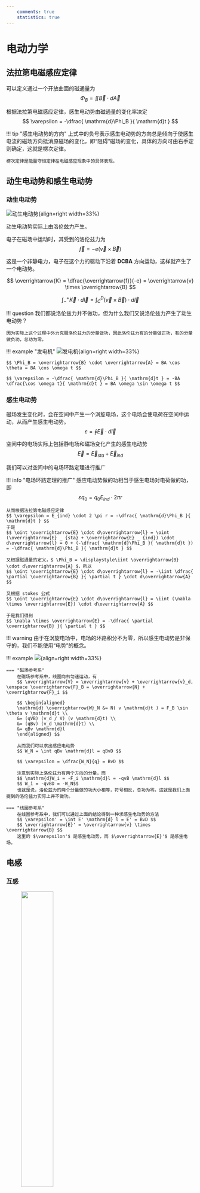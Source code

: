 ```yaml
---
    comments: true
    statistics: true
---
```


# 电动力学

## 法拉第电磁感应定律

可以定义通过一个开放曲面的磁通量为
$$ \Phi_B = \iint \overrightarrow{B} \cdot d\overrightarrow{A} $$

根据法拉第电磁感应定律，感生电动势由磁通量的变化率决定
$$ \varepsilon = -\dfrac{ \mathrm{d}\Phi_B }{ \mathrm{d}t } $$

!!! tip "感生电动势的方向"
    上式中的负号表示感生电动势的方向总是倾向于使感生电流的磁场方向抵消原磁场的变化，即“阻碍”磁场的变化，具体的方向可由右手定则确定，这就是楞次定律。

    楞次定律是能量守恒定律在电磁感应现象中的具体表现。

## 动生电动势和感生电动势

### 动生电动势

![动生电动势](./assets/动生电动势.png){align=right width=33%}

动生电动势实际上由洛伦兹力产生。

电子在磁场中运动时，其受到的洛伦兹力为
$$ \overrightarrow{f} = -e(\overrightarrow{v} \times \overrightarrow{B}) $$

这是一个非静电力，电子在这个力的驱动下沿着 $\mathbf{DCBA}$ 方向运动，这样就产生了一个电动势。

$$ \overrightarrow{K} = \dfrac{\overrightarrow{f}}{-e} = \overrightarrow{v} \times \overrightarrow{B} $$

$$ \int_-^+ \overrightarrow{K} \cdot d\overrightarrow{l} = \int_C^D (\overrightarrow{v} \times \overrightarrow{B}) \cdot d\overrightarrow{l} $$

!!! question
    我们都说洛伦兹力并不做功，但为什么我们又说洛伦兹力产生了动生电动势？

    因为实际上这个过程中外力克服洛伦兹力的分量做功，因此洛伦兹力有的分量做正功，有的分量做负功，总功为零。

!!! example "发电机"
    ![发电机](./assets/发电机.jpg){align=right width=33%}

    $$ \Phi_B = \overrightarrow{B} \cdot \overrightarrow{A} = BA \cos \theta = BA \cos \omega t $$

    $$ \varepsilon = -\dfrac{ \mathrm{d}\Phi_B }{ \mathrm{d}t } = -BA \dfrac{\cos \omega t}{ \mathrm{d}t } = BA \omega \sin \omega t $$

### 感生电动势

磁场发生变化时，会在空间中产生一个涡旋电场，这个电场会使电荷在空间中运动，从而产生感生电动势。
$$ \varepsilon = \oint \overrightarrow{E} \cdot d\overrightarrow{l} $$

空间中的电场实际上包括静电场和磁场变化产生的感生电动势 
$$ \overrightarrow{E} = \overrightarrow{E} _ {sta} + \overrightarrow{E} _ {ind} $$

我们可以对空间中的电场环路定理进行推广

!!! info "电场环路定理的推广"
    感应电动势做的功相当于感生电场对电荷做的功，即
    $$ \varepsilon q_0 = q_0 E_{ind} \cdot 2 \pi r $$
    
    从而根据法拉第电磁感应定律
    $$ \varepsilon = E_{ind} \cdot 2 \pi r = -\dfrac{ \mathrm{d}\Phi_B }{ \mathrm{d}t } $$
    于是
    $$ \oint \overrightarrow{E} \cdot d\overrightarrow{l} = \oint (\overrightarrow{E} _ {sta} + \overrightarrow{E} _ {ind}) \cdot d\overrightarrow{l} = 0 + (-\dfrac{ \mathrm{d}\Phi_B }{ \mathrm{d}t }) = -\dfrac{ \mathrm{d}\Phi_B }{ \mathrm{d}t } $$

    又根据磁通量的定义，$ \Phi_B = \displaystyle\iint \overrightarrow{B} \cdot d\overrightarrow{A} $，所以
    $$ \oint \overrightarrow{E} \cdot d\overrightarrow{l} = -\iint \dfrac{ \partial \overrightarrow{B} }{ \partial t } \cdot d\overrightarrow{A} $$

    又根据 stokes 公式
    $$ \oint \overrightarrow{E} \cdot d\overrightarrow{l} = \iint (\nabla \times \overrightarrow{E}) \cdot d\overrightarrow{A} $$

    于是我们得到
    $$ \nabla \times \overrightarrow{E} = -\dfrac{ \partial \overrightarrow{B} }{ \partial t } $$

!!! warning
    由于在涡旋电场中，电场的环路积分不为零，所以感生电动势是非保守的，我们不能使用“电势”的概念。

!!! example 
    ![](./assets/感生电场与相对运动.png){align=right width=33%}

    === "磁场参考系"
        在磁场参考系中，线圈向右匀速运动，有
        $$ \overrightarrow{V} = \overrightarrow{v} + \overrightarrow{v}_d, \enspace \overrightarrow{F}_B = \overrightarrow{N} + \overrightarrow{F}_i $$

        $$ \begin{aligned}
        \mathrm{d} \overrightarrow{W}_N &= N( v \mathrm{d}t ) = F_B \sin \theta v \mathrm{d}t \\
        &= (qVB) (v_d / V) (v \mathrm{d}t) \\
        &= (qBv) (v_d \mathrm{d}t) \\
        &= qBv \mathrm{d}l
        \end{aligned} $$

        从而我们可以求出感应电动势
        $$ W_N = \int qBv \mathrm{d}l = qBvD $$

        $$ \varepsilon = \dfrac{W_N}{q} = BvD $$

        注意到实际上洛伦兹力有两个方向的分量，而
        $$ \mathrm{d}W_i = -F_i \mathrm{d}l = -qvB \mathrm{d}l $$
        $$ W_i = -qvBD = -W_N$$
        也就是说，洛伦兹力的两个分量做的功大小相等，符号相反，总功为零。这就是我们上面提到的洛伦兹力实际上并不做功。

    === "线圈参考系"
        在线圈参考系中，我们可以通过上面的结论得到一种求感生电动势的方法
        $$ \varepsilon' = \int E' \mathrm{d} l = E' = BvD $$
        $$ \overrightarrow{E}' = \overrightarrow{v} \times \overrightarrow{B} $$
        这里的 $\varepsilon'$ 是感生电动势，而 $\overrightarrow{E}'$ 是感生电场。

## 电感

### 互感

<figure>
    <img src="../assets/互感.png" width="45%" />
</figure>

当 $i_1$ 变化时，会在 $S_2$ 上感应出电动势 $\varepsilon_2$；同样地，当 $i_2$ 变化时，会在 $S_1$ 上感应出电动势 $\varepsilon_1$。

我们可以定义一个新的物理量：磁通匝链数 $\Psi$，它是磁通量和匝数的乘积。

$S_1$ 在 $S_2$ 上产生的磁通匝链数为

$$ \begin{aligned}
\Psi_{12} &= N_2 A_2 B_1 = N_2 \Phi_{12} \\
    &= M_{12} i_1 
\end{aligned}$$

同理，$S_2$ 在 $S_1$ 上产生的磁通匝链数为

$$ \begin{aligned}
\Psi_{21} &= N_1 A_1 B_2 = N_1 \Phi_{21} \\
    &= M_{21} i_2
\end{aligned}$$

于是我们可以通过互感系数 $M$ 来求出感生电动势的大小
$$ M_{12} = \frac{\Psi_{12}}{i_1} = \frac{N_2 \Phi_{12}}{i_1}; \quad \varepsilon_2 = -\frac{ \mathrm{d}\Psi_{12} }{\mathrm{d}t} = -M_{12} \frac{\mathrm{d}i_1}{\mathrm{d}t}, \quad (i_1 \text{ change} ) $$

$$ M_{21} = \frac{\Psi_{21}}{i_2} = \frac{N_1 \Phi_{21}}{i_2}; \quad \varepsilon_1 = -\frac{ \mathrm{d}\Psi_{21} }{\mathrm{d}t} = -M_{21} \frac{\mathrm{d}i_2}{\mathrm{d}t}, \quad (i_2 \text{ change} ) $$

!!! note "互感系数"
    上面的 $M_{12}$ 和 $M_{21}$ 就是互感系数，一般而言，它们两者相等，即
    $$ M_{12} = M_{21} = M$$
    互感系数的单位为亨利（hery），$1H = 1 \dfrac{Wb}{A}$，常用的单位有 $mH$、$\mu H$ 等。

### 自感

<figure>
    <img src="../assets/自感.png" width="40%" />
</figure>

当通电线圈的电流发生变化时，线圈本身也会产生感生电动势，这种现象称为自感。

根据楞次定律，我们可以很显然地知道感生电动势所产生的磁场，会倾向于阻碍原磁场的变化。同时我们也可以注意到感应电动势会使得线圈两端出现电势差，并且这个电势差的大小就等于感生电动势的大小。

\\[ \Psi = NBA = Li \\]
\\[ \varepsilon_L = -\dfrac{\mathrm{d} \Psi}{\mathrm{d}t} = -L \dfrac{\mathrm{d}i}{\mathrm{d}t} \\]
\\[ V_b - V_a = \varepsilon_L = -L \dfrac{\mathrm{d}i}{\mathrm{d}t} \\]

其中，$L$ 被称为线圈的自感系数，单位也为亨利。

!!! note "如何计算自感系数"
    1. 假设电流大小为 $i$
    2. 利用 $i$ 计算电流产生的磁感应强度 $\overrightarrow{B}$
    3. 计算磁通匝链数$$ \Psi = N\Phi_B = NBA = Li $$

    4. 计算自感系数

        $$ \begin{aligned} 
        L = \dfrac{\Psi}{i} & = \dfrac{N\Phi_B}{i} \\
        \varepsilon_L &= -\dfrac{\mathrm{d}\Psi}{\mathrm{d}t} \\
        &= -L \dfrac{\mathrm{d}i}{\mathrm{d}t} \\
        &= -N \dfrac{\mathrm{d}\Phi_B}{\mathrm{d}t}
        \end{aligned} $$

!!! example
    === "螺线管的自感系数"

        <figure>
            <img src="../assets/螺线管的自感系数.png" width="45%" />
        </figure>

        给定一段长度为 $l$，横截面积为 $A$ 的通电螺线管，求它的自感系数 $L$，我们可以按照上面提到的方法进行计算。
        $$ B = \mu_0 n i $$
        $$ \Psi = N \Phi_B = nlBA = \mu_0 n^2 ilA $$
        $$ L = \dfrac{\Psi}{i} = \mu_0 n^2 lA = \mu_0 n^2 V $$

        其中，$V$ 是这一段螺线管的体积，$n$ 是单位长度线圈的匝数。因此我们可以得到单位体积和单位长度螺线管的自感系数：
        $$ L_v = \dfrac{L}{V} = \mu_0 n^2, \quad L_l = \dfrac{L}{l} = \mu_0 n^2 A $$  

    === "长方形螺绕环的自感系数"
        <figure>
            <img src="../assets/长方形螺绕环的自感系数.jpg" width="50%" />
        </figure>
        
        如上图所示，长方形螺绕环共有 $N$ 匝，内径为 $a$，外径为 $b$，宽度为 $h$，通电电流为 $i$。

        首先利用环路定理求出磁感应强度 $B$
        $$ \oint \overrightarrow{B} \cdot d\overrightarrow{l} = \mu_0 N i $$
        $$ B = \dfrac{\mu_0 N i}{2 \pi r} $$

        接着就可以求出磁通量 $\Phi_B$，进而求出自感系数 $L$

        $$ \begin{aligned}
        \Phi_B &= \iint \overrightarrow{B} \cdot d\overrightarrow{A} = \int_a^b \dfrac{\mu_0 N i}{2 \pi r} \cdot h dr \\\\
        &= \dfrac{\mu_0 N i h}{2 \pi} \ln \dfrac{b}{a} \\\\
        L &= \dfrac{N \Phi_B}{i} = \dfrac{\mu_0 N^2 h}{2 \pi} \ln \dfrac{b}{a} 
        \end{aligned} $$

    === "同轴电缆"
        ![](./assets/同轴电缆.png){align=right width=25%}

        所谓同轴电缆（coaxial cable）就是由两个同轴的导线组成的电缆，内导线半径为 $R_1$，外导线半径为 $R_2$，两导线上的电流大小相等、方向相反。
        $$ \oint \overrightarrow{B} \cdot d\overrightarrow{l} = \mu_0 i $$
        $$ B = \dfrac{\mu_0 i}{2 \pi r} $$

        $$ \begin{aligned}
        \Phi_B &= \iint \overrightarrow{B} \cdot d\overrightarrow{A} = \int_{R_1}^{R_2} Bl dr \\\\
        &= \dfrac{\mu_0 il}{2 \pi} \int_{R_1}^{R_2} \dfrac{dr}{r} \\\\
        &= \dfrac{\mu_0 il}{2 \pi} \ln \dfrac{R_2}{R_1}\\\\
        L &= \dfrac{\Phi_B}{i} = \dfrac{\mu_0 l}{2 \pi} \ln \dfrac{R_2}{R_1} 
        \end{aligned} $$

        其中，$l$ 是电缆的长度。

### 线圈的拼接

<figure>
        <img src="../assets/线圈的拼接.png" width="60%" />
</figure>

将两端线圈连接在一起，则它们既会产生互感，也会产生自感。

不妨记两个线圈的自感系数分别为 $L_1, \quad L_2$，在没有通量泄露的情况下，它们的互感系数为
$$ M = \sqrt{L_1 L_2} $$

左侧的连接方式使得使得两线圈电流方向相同，表示两线圈顺接；反之，右侧的连接方式表示两线圈反接。

- 顺接：$ L = L_1 + L_2 + 2M = L_1 + L_2 + 2\sqrt{L_1 L_2} $
- 反接：$ L = L_1 + L_2 - 2M = L_1 + L_2 - 2\sqrt{L_1 L_2} $

## 材料的磁性质

类似于在电容器中插入电介质可以让电容增大
$$ C = \kappa_e C_0 $$
在磁场中插入磁性材料同样也可以让自感系数增大 
$$ L = \kappa_m L_0 $$
其中，$\kappa_m$ 是磁导率，对于顺磁材料，$\kappa_m \approx 1$；对于铁磁材料，$\kappa_m >> 1 \, (10^3 \sim 10^4)$。

### 原子与原子核磁性

#### 轨道磁矩

![](./assets/价电子的磁矩.png){ align=right width=20% }

材料的磁性质主要由其价电子的磁矩来决定
$$ \mu = iA $$
$$ i = \dfrac{e}{T} = \dfrac{e}{2\pi r / v} = \dfrac{ev}{2\pi r} $$ 

$$ \therefore \mu = iA = \dfrac{ev}{2\pi r} \cdot \left(\pi r^2\right) = \dfrac{1}{2} erv $$

又因为我们知道电子在绕原子核旋转时会有一个角动量 $l = mvr$，所以
$$ \mu_l = \dfrac{e}{2m} l, \quad \quad \overrightarrow{\mu}_l = -\dfrac{e}{2m} \overrightarrow{l} $$

还有
$$ \overrightarrow{\mu}_L = -\dfrac{e}{2m} \overrightarrow{L} $$
其中，$\overrightarrow{L}$ 是原子所有电子的总轨道角动量，$\overrightarrow{\mu}_L$ 是原子所有电子的总轨道磁矩。

在量子的机制下，我们知道电子的轨道角动量是量子化的，
$$ L = \sqrt{L(L+1)} \dfrac{h}{2\pi} = \sqrt{L(L+1)} \hbar $$

#### 自旋磁矩

除了轨道磁矩外，粒子还具有自旋角动量 $S$ 和自旋磁矩 $\overrightarrow{\mu}_S$

| Particle      | Spin                | Type   |
|---------------|---------------------|--------|
| Electron      | $ s = \frac{1}{2} \hbar $ | Fermi  |
| Proton        | $ s = \frac{1}{2} \hbar $ | Fermi  |
| Neutron       | $ s = \frac{1}{2} \hbar $ | Fermi  |
| Deuteron      | $ s = \hbar $     | Bose   |
| Alpha Particle | $ s = 0 $        | Bose   |

可以注意到所有费米子的角动量都是 $\hbar$ 的半整数倍，而玻色子的角动量都是 $\hbar$ 的整数倍。

整个粒子的自旋磁矩为 
$$ \overrightarrow{\mu}_S = - \dfrac{e}{m} \overrightarrow{S} $$
其中 $\overrightarrow{S} = \sum \overrightarrow{s}$ 是粒子的总自旋角动量。

### 磁化强度

在电学部分，我们引入了极化强度 $P$ 来描述电介质的极化程度，而在磁学部分，我们也引入磁化强度 $M$ 的概念来描述磁性材料的磁性质。

![](./assets/磁化强度1.png){align=left width=40%}
![](./assets/磁化强度2.png){width=30%}

当铁磁材料处于外部磁场中时，其内部原本杂乱无章的分子（或原子）磁矩会在磁场的作用下，趋于方向与磁场方向一致。

从整体来看，就相当于在整个材料的外表面产生了一个大的环形束缚电流，而这个束缚电流又会在铁磁材料内部产生一个磁场，因此总的磁场是
$$ \overrightarrow{B} = \overrightarrow{B}_0 + \overrightarrow{B}'_M $$

#### 磁化强度矢量

磁化强度矢量定义为单位体积内磁矩的矢量和，即
$$ \overrightarrow{M} = \dfrac{\sum \overrightarrow{\mu_m}}{\Delta V} $$

!!! recall "极化强度矢量"
    回忆极化强度矢量的定义和性质，我们有
    $$ \overrightarrow{P} = \dfrac{\sum \overrightarrow{p}}{\Delta V} $$
    $$ \oiint \overrightarrow{P} \cdot d\overrightarrow{A} = -\sum q' $$
    $$ \overrightarrow{P} \cdot \overrightarrow{n} = \sigma'_e $$

很自然地，我们希望磁化强度矢量也具有类似于极化强度矢量的性质，即
$$ \oiint \overrightarrow{M} \cdot d\overrightarrow{l} = \sum i'_{in} $$
$$ \overrightarrow{M} \times \overrightarrow{n} = \overrightarrow{j}' $$

![](./assets/磁化强度矢量.png){ align=right width=27% }

右图中，红色部分时环绕在磁材料表面的电流，电流面密度为
$$ j' = \dfrac{i'}{\Delta z} $$
在这里我们只需要除以 $\Delta z$ 是因为在我们用虚线框住的范围内，$y$ 方向上是没有电流的。

$$ \begin{aligned}
& \Delta m = i' \cdot \Delta A = j' \Delta x \Delta y \Delta z \\\\
&M = \frac{\Delta m}{\Delta V} = j'\\\\
&M \cdot \Delta z = i' 
\end{aligned} $$

!!! tip "非均匀磁化"
    对于非均匀磁化，可以将其分割成许多小块，这样每一小块都可以认为是均匀磁化的，从而可以得到整体的磁化强度。

    <figure>
        <img src="../assets/非均匀磁化.png" width="60%" />
    </figure>

    $$ \begin{aligned}
    & i'_1 = i_2 - i_1 = (M_2 - M_1) \cdot \Delta z \\ 
    & i'_2 = i_3 - i_2 = (M_3 - M_2) \cdot \Delta z \\
    & i'_3 = i_4 - i_3 = (M_4 - M_3) \cdot \Delta z \\\\
    & \therefore i'_1 + i'_2 + i'_3 = (M_4 - M_1) \cdot \Delta z = \sum_{inloop} i' \\\\
    & \oint \overrightarrow{M} \cdot d\overrightarrow{l} = (M_4 - M_1) \cdot \Delta z = \sum_{inloop} i'
    \end{aligned} $$

    因此我们知道对于任意情况，磁化强度矢量 $\overrightarrow{M}$ 都满足上面的环路定理。

### 磁场强度

由磁场的环路定理，我们知道
$$ \oint_L \overrightarrow{B} \cdot d\overrightarrow{l} = \mu_0 \sum_{inL} (i_0 + i') = \mu_0 \sum_{inL} i_0 + \mu_0 \oint_L \overrightarrow{M} \cdot d\overrightarrow{l}$$
于是
$$ \oint_L (\dfrac{\overrightarrow{B}}{\mu_0} - \overrightarrow{M}) \cdot d\overrightarrow{l} = \sum_{inL} i_0 $$

因此我们可以定义磁场强度为
$$ \overrightarrow{H} = \dfrac{\overrightarrow{B}}{\mu_0} - \overrightarrow{M} $$
$$ \oint_L \overrightarrow{H} \cdot d\overrightarrow{l} = \sum_{inL} i_0 $$

磁场强度 $\overrightarrow{H}$ 的单位是奥斯特 Os，安培每米（A/m）。

!!! note
    在真空中，有
    $$ \overrightarrow{M} = 0, \quad \overrightarrow{H} = \dfrac{\overrightarrow{B}}{\mu_0}, \quad \overrightarrow{B} = \mu_0 \overrightarrow{H} $$

### 磁化强度、磁场强度与磁感应强度的关系

$$ \overrightarrow{M} = \chi_m \overrightarrow{H} $$
$$ \overrightarrow{B} = \kappa_m \mu_0 \overrightarrow{H} $$
由于
$$ \overrightarrow{B} = \mu_0 (\overrightarrow{H} + \overrightarrow{M}) = \mu_0 (1 + \chi_m) \overrightarrow{H} = \kappa_m \mu_0 \overrightarrow{H} $$
$$ \therefore \kappa_m = 1 + \chi_m $$
其中，$\chi_m$ 是磁化率，$\kappa_m$ 是磁导率。

这和我们之前对介电常数和极化率的定义是一致的。$ \kappa_e = 1 + \chi_e $

!!! example 
    在螺线管中插入铁磁材料，可以让它的自感系数增大

    <figure>
        <img src="../assets/螺线管插入铁磁材料.png" width="60%" />
    </figure>

    $$ \oint_L \overrightarrow{H} \cdot d\overrightarrow{l} = \sum_{inL} i_0 $$ 

    $$ \overrightarrow{H} \cdot \Delta \overrightarrow{l} = N i_0 \, \Rightarrow \, H = n i_0 $$

    于是磁感应强度的比值为
    $$ B = \mu_0 \kappa_m H = \mu_0 \kappa_m n i_0 = \kappa_m B_0 $$
    $$ \therefore \dfrac{B}{B_0} = \kappa_m $$

    从而
    $$ \dfrac{L}{L_0} = \dfrac{\Psi}{\Psi_0} = \kappa_m $$

!!! idea
    从这样的角度看来，磁场强度 $H$ 与电场强度 $E$，磁感应强度 $B$ 与电感应强度 $D$ 之间的关系又是比较相似的。

    $$ \begin{aligned}
    D &= \epsilon_0 E + P = \epsilon_0 \kappa_e E \\
    B &= \mu_0 (H + M) = \mu_0 \kappa_m H 
    \end{aligned} $$

#### 磁化率与磁导率

不同类型材料的磁化率、磁导率如下表所示：

|   |顺磁|抗磁|铁磁|
|---|---|---|---|
|$\chi_m$ | 大于 0 但很小 ($10^{-6}$) | 小于 0 但绝对值远小于 1 | 与磁场强度有关 |
|$\kappa_m$ | 大于 1 但是接近 1 | 小于 1 但是接近 1 | 与磁场强度有关（$10^2 \sim 10^3$） |

#### 磁化的微观解释

!!! abstract "各种材料的磁性质"

    === "顺磁材料（paramagnetic materials）"

        <figure>
            <img src="../assets/顺磁材料.png" width="60%" />
        </figure>

        材料内部原本杂乱无章的磁矩会在外部磁场的作用下，材料内部的磁矩会朝向磁场方向，磁化的程度与温度有关

        居里定律：
        $$ \overrightarrow{M} = \chi_m \overrightarrow{H} = \dfrac{C}{T} \overrightarrow{H}, \quad \chi_m(T) = \dfrac{C}{T} $$
        其中 $C$ 为居里常数，$T$为温度

        因为顺磁性的磁化率很小，磁化强度也很小，所以它对总磁场的影响很小

    === "抗磁材料（diamagnetic materials）"

        抗磁材料在没有外磁场的情况下，各电子之间的磁矩相互抵消，内部总磁矩为0
        $$ \overrightarrow{\mu}_m = 0, \quad \overrightarrow{J} = 0 $$ 
        $$ \frac{Ze^2}{4\pi \varepsilon_0 r^2} = m \omega_0^2 r $$
        $$ \omega_0 = \left( \frac{Ze^2}{4\pi \varepsilon_0 m r^3} \right)^{1/2} $$
        由于磁场对电子的洛伦兹力相比于库仑力非常小，因此它对电子的轨道半径几乎没有影响

        === " $\overrightarrow{\omega} \parallel \overrightarrow{B} $"

            \\[ \frac{Ze^2}{4\pi \varepsilon_0 r^2} + e \omega rB = m \omega^2 r \\]
            \\[ \omega = \omega_0 + \Delta \omega \\]
            \\[ \Delta \omega = \frac{eB}{2m} \\]

        === " $\overrightarrow{\omega} \parallel -\overrightarrow{B} $"

            \\[ \frac{Ze^2}{4\pi \varepsilon_0 r^2} - e \omega rB = m \omega^2 r \\]
            \\[ \omega = \omega_0 - \Delta \omega \\]
            \\[ \Delta \omega = \frac{eB}{2m} \\]

        加上外磁场后，电子会受到洛伦兹力，无论最开始时电子磁矩的方向与外磁场的方向相同还是相反，即无论电子会被加速还是减速，经过分析可以发现 $\Delta \omega$ 都会产生一个与外磁场方向相反的磁矩（**抗磁**）

        我们可以分析出磁矩的变化量为：
        $$ \mu = iA = \frac{ev}{2\pi r} \left( \pi r^2 \right) = \frac{1}{2} evr = \frac{e r^2}{2} \omega, \quad \overrightarrow{\mu_0} = -\frac{e r^2}{2} \overrightarrow{\omega_0} $$

        $$ \Delta \overrightarrow{\mu} = -\frac{e r^2}{2} \Delta \overrightarrow{\omega} = -\frac{e^2 r^2}{4m} \overrightarrow{B} $$

    === "铁磁材料（ferromagnetic materials）"

        铁磁材料初始的磁矩 $\mu_0 \neq 0$，且近邻原子磁矩间存在强相互作用

        磁化强度矢量与温度的关系为

        ![](./assets/铁磁材料1.png){align=left width=40%}
        ![](./assets/铁磁材料2.png){width=45%}

!!! example "磁畴"
    <figure>
        <img src="../assets/磁畴.png" width="70%" />
    </figure>

    即使在没有外加磁场 $B$ 的情况下，磁性材料中的磁偶极子（磁性小区域）也会倾向于在小范围内强烈地排列成特定的方向，形成所谓的“磁畴”。当施加外部磁场时，这些磁畴会重新排列，使得它们的方向一致，从而产生大的总磁化强度

    - 软铁磁体：指的是容易被磁化和退磁的磁性材料。它们在外部磁场作用下磁畴会有序排列，但磁场移除后磁畴会很快随机化。

    - 硬铁磁体：指的是不易被退磁的磁性材料，例如某些特殊合金。它们在外部磁场移除后仍能保持磁畴的有序排列，因此具有较强的磁性。

    - 永久磁体：通常指永久保持磁性的材料，例如稀土磁铁。它们的磁畴在没有外力作用下不会随机化，但可以通过施加外力（如磁场或震动）来改变磁畴的方向。

    - 居里点：是磁性材料的一个物理特性，指的是材料由铁磁性变为顺磁性的转变温度。对于铁来说，这个温度是770摄氏度。

## 磁场储存的能量

!!! note "电场的能量密度"
    之前我们学到，电容中的电场储存着能量，储存的能量与单位体积的能量密度分别为
    $$ U_e = \dfrac{1}{2} CV^2 $$
    $$ u_E = \dfrac{1}{2} \epsilon_0 E^2 $$

类似于电场，磁场中也同样储存着能量

### 螺线管中的能量

![](./assets/螺线管的磁场能量.png){align=right width=35%}

对于一个自感系数为 $L$ 的螺线管，假设其连接电源后最大的电流为 $i_{max}$，那么
$$ dW = - \varepsilon_L dq = -\varepsilon_L i dt, \quad \varepsilon_L = -L \dfrac{di}{dt} $$
$$ \therefore dW = Li \dfrac{di}{dt} dt = Li di $$

$$ W = \int_0^{i_{max}} Li di = \dfrac{1}{2} Li_{max}^2 = \dfrac{1}{2} LI^2 $$

### 两个相连螺线管中的能量

![](./assets/两个相连螺线管中的能量.png){align=right width=26%}

两线圈互感所做的功为：

$$ \begin{aligned}
W &= W_1 + W_2 = -\int_0^{\infty} \varepsilon_{21} i_1 dt -\int_0^{\infty} \varepsilon_{12} i_2 dt \\\\
&= -\int_0^{\infty} ( -M_{21} i_1 \dfrac{di_2}{dt} - M_{12} i_2 \dfrac{di_1}{dt} ) dt \\\\
&= \int_0^{I_1 I_2} ( M_{21} i_1 di_2 + M_{12} i_2 di_1 ) \\\\
&= M \int_0^{I_1 I_2} d(i_1 i_2) \\\\
&= M I_1 I_2
\end{aligned} $$

所以总的磁场能为

$$ \begin{aligned}
U &= \dfrac{1}{2} L_1 I_1^2 + \dfrac{1}{2} L_2 I_2^2 + MI_1 I_2 \\
&=  \dfrac{1}{2} L_1 I_1^2 + \dfrac{1}{2} L_2 I_2^2 + \dfrac{1}{2}M_{12} I_1 I_2 + \dfrac{1}{2} M_{21} I_1 I_2
\end{aligned} $$

!!! note "$k$ 个螺线管相连所具有的总磁场能为"
    $$ U_m = \dfrac{1}{2} \sum_{i=1}^k L_i I_i^2 + \dfrac{1}{2} \sum_{i,j=1}^k M_{ij} I_i I_j $$

### 磁场的能量密度

![](./assets/磁场的能量密度.png){align=right width=25%}

考虑一段长度为 $l$，横截面积为 $A$ 的螺线管
$$ U = \dfrac{1}{2} LI^2 $$
$$ L = \mu_0 n^2 lA = \mu_0 n^2 V  $$
$$ B = \mu_0 n I $$

于是单位体积内的磁场的能量为

$$ \begin{aligned} 
u_B &= \dfrac{U}{V} = \dfrac{\dfrac{1}{2} LI^2}{lA} = \dfrac{\dfrac{1}{2} \mu_0 n^2 lA I^2}{lA} \\\\
&= \dfrac{1}{2} \mu_0 n^2 I^2 = \dfrac{(\mu_0 nI)^2 }{2\mu_0} = \dfrac{B^2}{2\mu_0}
\end{aligned} $$

!!! info "电场和磁场的能量密度"
    \\[ u_B = \dfrac{B^2}{2\mu_0} = \dfrac{1}{2} \overrightarrow{B} \cdot \overrightarrow{H} \\]
    \\[ u_E= \dfrac{1}{2} \epsilon_0 E^2 = \dfrac{1}{2} \overrightarrow{D} \cdot \overrightarrow{E} \\]

    两者具有相当程度的对称性。

!!! example 
    ![](./assets/磁场能量密度例1.png){align=right width=25%}

    \\[ \oint \overrightarrow{B} \cdot d\overrightarrow{l} = \mu_0 i \\]
    \\[ B = \dfrac{\mu_0 i}{2\pi r} \\]
    \\[ u_B = \dfrac{B^2}{2\mu_0} = \dfrac{1}{2\mu_0} \dfrac{\mu_0^2 i^2}{4 \pi^2 r^2} = \dfrac{\mu_0 i^2}{8 \pi^2 r^2} \\]
    
    于是
    $$ dU_B = u_B \cdot 2 \pi rl \cdot dr = \dfrac{\mu_0 i^2}{8 \pi^2 r^2} \cdot 2 \pi rl \cdot dr = \dfrac{\mu_0 i^2 l}{4\pi} \dfrac{dr}{r} $$
    $$ U_B = \int_{R_1}^{R_2} dU_B = \dfrac{\mu_0 i^2 l}{4\pi} \ln \dfrac{R_2}{R_1} $$

    ![](./assets/磁场能量密度例2.png){align=right width=25%}

    又因为
    $$ U_B = \dfrac{1}{2} Li^2 $$
    所以
    $$ L = \dfrac{2U_B}{i^2} = \dfrac{\mu_0 l}{2\pi} \ln \dfrac{R_2}{R_1} $$

## RL 电路

??? note "RC 电路"
    ![](./assets/RC电路.png){align=right width=23%}

    开关 K 闭合后
    $$ iR + \frac{q}{C} = \varepsilon $$ 
    $$ \frac{dq}{dt} + \frac{1}{RC} q = \frac{\varepsilon}{R} $$
    $$ q = C\varepsilon\left(1 - e^{-t/RC}\right) $$ 

<figure>
    <img src="../assets/RL电路.png" width="50%" />
</figure>

### 开关打向 a（接通电源）

当开关打向 a 时，RL 电路中的电流逐渐增大

$$ iR + L \frac{di}{dt} = \varepsilon $$
$$ \frac{di}{dt} = \frac{1}{L} \left( \varepsilon - iR \right) = -\frac{R}{L} \left( i - \frac{\varepsilon}{R} \right) $$
$$ i - \frac{\varepsilon}{R} = C'e^{-\frac{R}{L}t} $$
当 $t = 0$ 时，有 $i = 0$，$ \therefore C' = -\frac{\varepsilon}{R} $

所以
$$ i = \frac{\varepsilon}{R}\left(1 - e^{-\frac{R}{L}t}\right) = \frac{\varepsilon}{R}\left(1 - e^{-\frac{t}{\tau_L}}\right) $$
其中，$ \tau_L = \frac{L}{R} $ 被称为感应时间常数 

所以螺线管部分两端的电势差为
$$
V_L = -L \frac{di}{dt} = -\varepsilon e^{-\frac{t}{\tau_L}}
$$

!!! info "电流与螺线管两端的电势差随时间的变化"
    ![](./assets/电流与电势差随时间的变化1.png){align=right width=25%}    

    - 电流：$ i = \frac{\varepsilon}{R}\left(1 - e^{-\frac{t}{\tau_L}}\right) $

        最大电流为 $\frac{\varepsilon}{R}$
        
        当 $t=\frac{L}{R}$ 时，电流约为最大电流的 63%

    - 电势差：$ V_L = -L \frac{di}{dt} = -\varepsilon e^{-\frac{t}{\tau_L}} $

        最大电势差为 $\varepsilon$

        当 $t=\frac{L}{R}$ 时，电势差约为最大电势差的 37%

### 开关打向 b（不接通电源）

当不接通电源时，螺线管中会产生一个阻碍电流减小的自感电动势，作用相当于一个不断衰弱的电源

\\[ iR + L \frac{di}{dt} = 0 \\] 
\\[ \frac{di}{dt} = -\frac{R}{L}i \\] 
\\[ \Rightarrow i = i_0 e^{-\frac{R}{L}t} \\] 
其中 $c$ 是一个常数。再将 $t=0$, $i=\frac{\varepsilon}{R}$ 代入，得到 
\\[ i = \dfrac{\varepsilon}{R}e^{-\frac{R}{L}t} \\] 
\\[ V = L\dfrac{di}{dt} = -\varepsilon e^{-\frac{R}{L}t} \\]

!!! info "电流与螺线管两端的电势差随时间的变化"
    ![](./assets/电流与电势差随时间的变化2.png){align=right width=25%}    

    - 电流：$ i = \frac{\varepsilon}{R} e^{-\frac{t}{\tau_L}} $

        最大电流为 $\frac{\varepsilon}{R}$
        
        当 $t=\frac{L}{R}$ 时，电流约为最大电流的 37%

    - 电势差：$ V_L = -L \frac{di}{dt} = -\varepsilon e^{-\frac{t}{\tau_L}} $

        最大电势差为 $-\varepsilon$

        当 $t=\frac{L}{R}$ 时，电势差约为最大电势差的 37%

## 电磁振荡

<figure>
    <img src="../assets/电磁振荡.jpg" width="80%" />
</figure>

在 LC 电路中，电容器和线圈的能量不断地相互转换，即电场能与磁场能不断地相互转换，这种现象被称为电磁振荡。

!!! tip "与简谐振动的类比"
    ![](./assets/电磁振荡能量相互转换.png){align=center width=50%}

    电磁振荡可以与简谐振动中的动能和势能相互转换进行类比。

    我们知道简谐振动的频率为 
    $$ \omega = \sqrt{\dfrac{k}{m}} $$ 
    因此电磁振荡的频率为 
    $$ \omega = \dfrac{1}{\sqrt{LC}} $$

??? proof
    $$ U = U_B + U_E = \frac{1}{2} Li^2 + \frac{1}{2} \frac{q^2}{C} $$

    $$ \frac{dU}{dt} = Li \frac{di}{dt} + \frac{q}{C} \frac{dq}{dt} = Li \frac{d^2 q}{dt^2} + \frac{q}{C} i = 0 $$

    $$ \frac{d^2 q}{dt^2} + \frac{1}{LC} q = 0 $$

    $$ \left( \frac{d^2 x}{dt^2} + \frac{k}{m} x = 0 \right) $$

    $$ \omega = \sqrt{\frac{k}{m}} = \frac{1}{\sqrt{LC}} $$

### 阻尼振动

![](./assets/RLC电路.png){align=right width=25%}

在 RLC 电路中，除了电容与线圈的能量转换外，还有电阻的存在。电阻在电流中会发热，导致能量不断损耗，因此电磁振荡会逐渐衰减，这种现象被称为阻尼振动。

对于右图中接通电源和不接通电源两种情况，我们有
$$ L \frac{di}{dt} + iR + \frac{q}{C} = 
\begin{cases} 
\varepsilon & \text{K} \to a \\ 
0 & \text{K} \to b 
\end{cases} $$

再带入 $i=\dfrac{dq}{dt}$，有
$$ L \frac{d^2 q}{dt^2} + R \frac{dq}{dt} + \frac{q}{C} =
\begin{cases}
\varepsilon & \text{K} \to a \\
0 & \text{K} \to b
\end{cases} $$

=== "过阻尼"

    <table><tr>
    <td> <div><img src="../assets/过阻尼1.png" width="80%" /> <p>Charging</p> </div></td>
    <td> <div><img src="../assets/过阻尼2.png" width="80%" /> <p>Discharging</p> </div></td>
    </tr></table>

    当 $ \lambda^2 = \frac{b^2}{4ac} = \cfrac{R^2}{4L \cdot \cfrac{1}{C} } = \frac{R^2 C}{4L} > 1 $ 时，电路为过阻尼电路，电路不会发生电磁震荡，电荷 $q$ 随时间的变化为
    $$ q = e^{-\frac{R}{2L} t} (Ae^{ \sqrt{ \frac{R^2}{4L^2} - \frac{1}{LC} } t } + Be^{ -\sqrt{ \frac{R^2}{4L^2} - \frac{1}{LC} } t }) + C\varepsilon $$

=== "临界阻尼"

    <table><tr>
    <td> <div><img src="../assets/临界阻尼1.png" width="80%" /> <p>Charging</p> </div></td>
    <td> <div><img src="../assets/临界阻尼2.png" width="80%" /> <p>Discharging</p> </div></td>
    </tr></table>

    当 $ \lambda^2 = \dfrac{R^2 C}{4L} = 1 $ 时，为临界阻尼，也不会发生电磁震荡，并且此时电荷变化的速度最快。
    $$ q = e^{-\frac{R}{2L} t} (A + Bt) + C\varepsilon $$

    临界阻尼的图像与过阻尼相似，但是电荷变化的速度更快。

=== "阻尼振荡"

    <figure>
        <img src="../assets/阻尼振荡.jpg" width="50%" />
    </figure>

    当 $ \lambda^2 = \dfrac{R^2 C}{4L} < 1 $ 时，电路为欠阻尼电路，电路会发生阻尼震荡，做振幅不断减小的振动
    $$ \beta = i\omega = i\sqrt{\frac{1}{LC} - \frac{R^2}{4L^2}} = i\sqrt{\omega_0^2 - \frac{R^2}{4L^2}} $$
    
    电荷 $q$ 随时间的变化为
    $$ q = q_m e^{-\frac{R}{2L} t} (\cos \omega t + \varphi) + C\varepsilon $$
    其中角频率 $\omega = \sqrt{\omega_0^2 - \frac{R^2}{4L^2}} = \sqrt{\frac{1}{LC} - \frac{R^2}{4L^2}}$
    当 $R$ 很小时，$\omega \approx \sqrt{\frac{1}{LC}} = \omega_0$

---

### 受迫振动

<figure>
    <img src="../assets/受迫振动.jpg" width="50%" />
</figure>

类似于简谐振动中的受迫振动，当 RLC 电路中有交流电源时，电路中的电流和电荷会受到周期性的外力作用，从而产生受迫振动。
$$ \text{if  } \varepsilon = \varepsilon_m \cos \omega'' t $$
$$ q = q_m e^{- \frac{R}{2L} t} \cos (\omega t + \varphi) + C\varepsilon $$
当 $ \omega'' = \omega $ 时，即外加的交流电源频率与 RLC 电路的固有频率相同时，电路中的电流和电荷会达到最大值（共振）。
